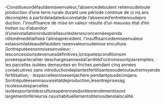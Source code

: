 ‐Constitueundéfautdemiseenvaleur,l’absencedetoutent retienoudetoute production d’une terre rurale durant une période continue de ci nq ans décomptés à partirdeladateduconstatde l’absenced’entretienoudepro duction.
l'insuffisance de mise en valeur résulte d’un mauvais état d’en tretien ou d’abandon d’uneinstallationindustriellesurlesterresconcernéespenda ntlemêmedélaifixéà l’alinéaprécédent.
l'insuffisancedemiseenvaleur estassimilableaudéfautdem iseenvaleuroudemise enculture.
Sontréputéesnonmisesenvaleur:
· lesconcessionsdevenuesdéfinitives,lorsquelesconditionsim poséesparlecahier
deschargesannexéàl’arrêtéd’octroinesontpasremplies;
· les parcelles isolées demeurées en friches pendant cinq années consécutives sans
introductiondeplantesfertilisantesoudetoutautremoyende fertilisation;
· lesparcellesmisesenjachère pendantplusdecinqans.
Sontréputéesenmauvaisétatdeproduction,lesentreprisesag ricolesoulesparcelles isoléesportantdesculturespérennesdontlesrendementssont largementinférieursà ceuxhabituellementobtenusdanslalocalité.